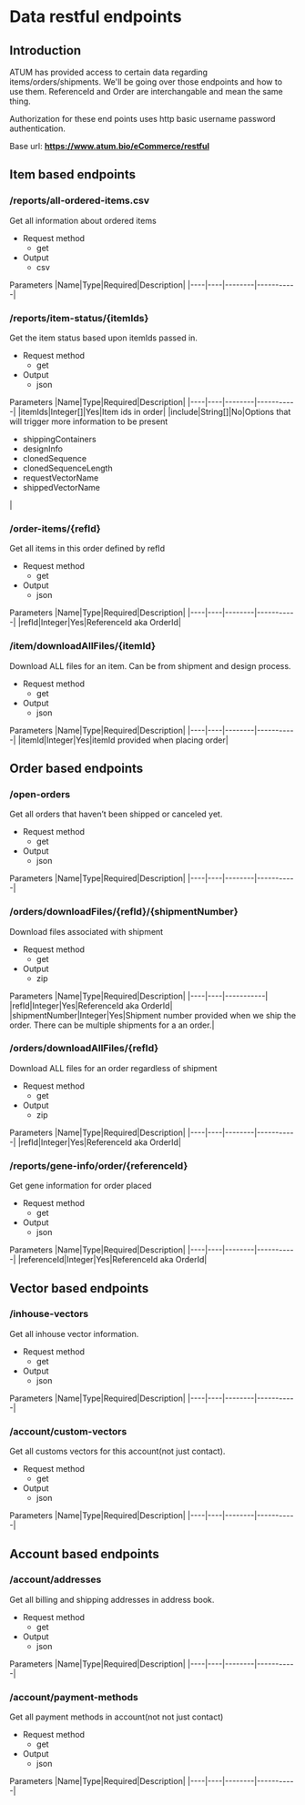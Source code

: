 # Data restful endpoints

## Introduction

ATUM has provided access to certain data regarding items/orders/shipments.  We'll be going over those endpoints and how to use them.  ReferenceId and Order are interchangable and mean the same thing. 

Authorization for these end points uses http basic username password authentication.

Base url:
**https://www.atum.bio/eCommerce/restful**

## Item based endpoints

### /reports/all-ordered-items.csv
Get all information about ordered items

- Request method
  - get
- Output
  - csv

Parameters
|Name|Type|Required|Description|
|----|----|--------|-----------|

### /reports/item-status/{itemIds}
Get the item status based upon itemIds passed in.

- Request method
  - get
- Output
  - json

Parameters
|Name|Type|Required|Description|
|----|----|--------|-----------|
|itemIds|Integer[]|Yes|Item ids in order|
|include|String[]|No|Options that will trigger more information to be present</br><ul><li>shippingContainers</li><li>designInfo</li><li>clonedSequence</li><li>clonedSequenceLength</li><li>requestVectorName</li><li>shippedVectorName</li></ul>|


### /order-items/{refId}
Get all items in this order defined by refId

- Request method
  - get
- Output
  - json

Parameters
|Name|Type|Required|Description|
|----|----|--------|-----------|
|refId|Integer|Yes|ReferenceId aka OrderId|

### /item/downloadAllFiles/{itemId}
Download ALL files for an item.  Can be from shipment and design process.

- Request method
  - get
- Output
  - json

Parameters
|Name|Type|Required|Description|
|----|----|--------|-----------|
|itemId|Integer|Yes|itemId provided when placing order|

## Order based endpoints

### /open-orders
Get all orders that haven’t been shipped or canceled yet.

- Request method
  - get
- Output
  - json

Parameters
|Name|Type|Required|Description|
|----|----|--------|-----------|

### /orders/downloadFiles/{refId}/{shipmentNumber}
Download files associated with shipment

- Request method
  - get
- Output
  - zip

Parameters
|Name|Type|Required|Description|
|----|----|-----------|
|refId|Integer|Yes|ReferenceId aka OrderId|
|shipmentNumber|Integer|Yes|Shipment number provided when we ship the order.  There can be multiple shipments for a an order.|

### /orders/downloadAllFiles/{refId}
Download ALL files for an order regardless of shipment

- Request method
  - get
- Output
  - zip

Parameters
|Name|Type|Required|Description|
|----|----|--------|-----------|
|refId|Integer|Yes|ReferenceId aka OrderId|

### /reports/gene-info/order/{referenceId}
Get gene information for order placed

- Request method
  - get
- Output
  - json

Parameters
|Name|Type|Required|Description|
|----|----|--------|-----------|
|referenceId|Integer|Yes|ReferenceId aka OrderId|


## Vector based endpoints

### /inhouse-vectors
Get all inhouse vector information.

- Request method
  - get
- Output
  - json

Parameters
|Name|Type|Required|Description|
|----|----|--------|-----------|

### /account/custom-vectors
Get all customs vectors for this account(not just contact).

- Request method
  - get
- Output
  - json

Parameters
|Name|Type|Required|Description|
|----|----|--------|-----------|

## Account based endpoints

### /account/addresses
Get all billing and shipping addresses in address book.

- Request method
  - get
- Output
  - json

Parameters
|Name|Type|Required|Description|
|----|----|--------|-----------|

### /account/payment-methods
Get all payment methods in account(not not just contact)

- Request method
  - get
- Output
  - json

Parameters
|Name|Type|Required|Description|
|----|----|--------|-----------|
